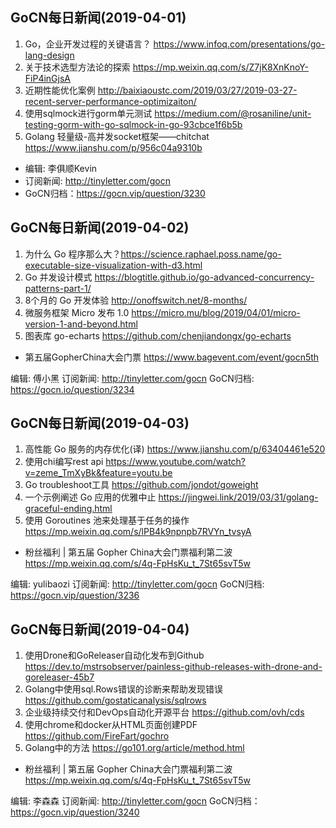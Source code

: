 ## GoCN每日新闻(2019-04-01)

1. Go，企业开发过程的关键语言？ https://www.infoq.com/presentations/go-lang-design
2. 关于技术选型方法论的探索 https://mp.weixin.qq.com/s/Z7jK8XnKnoY-FiP4inGjsA
3. 近期性能优化案例 http://baixiaoustc.com/2019/03/27/2019-03-27-recent-server-performance-optimizaiton/
4. 使用sqlmock进行gorm单元测试 https://medium.com/@rosaniline/unit-testing-gorm-with-go-sqlmock-in-go-93cbce1f6b5b
5. Golang 轻量级-高并发socket框架——chitchat https://www.jianshu.com/p/956c04a9310b

* 编辑: 李俱顺Kevin
* 订阅新闻: http://tinyletter.com/gocn
* GoCN归档：https://gocn.vip/question/3230


## GoCN每日新闻(2019-04-02)

1. 为什么 Go 程序那么大？https://science.raphael.poss.name/go-executable-size-visualization-with-d3.html
2. Go 并发设计模式 https://blogtitle.github.io/go-advanced-concurrency-patterns-part-1/
3. 8个月的 Go 开发体验 http://onoffswitch.net/8-months/
4. 微服务框架 Micro 发布 1.0 https://micro.mu/blog/2019/04/01/micro-version-1-and-beyond.html
5. 图表库 go-echarts https://github.com/chenjiandongx/go-echarts

* 第五届GopherChina大会门票 https://www.bagevent.com/event/gocn5th

编辑: 傅小黑
订阅新闻: http://tinyletter.com/gocn
GoCN归档: https://gocn.io/question/3234

## GoCN每日新闻(2019-04-03)

1. 高性能 Go 服务的内存优化(译) https://www.jianshu.com/p/63404461e520
2. 使用chi编写rest api https://www.youtube.com/watch?v=zeme_TmXyBk&feature=youtu.be
3. Go troubleshoot工具 https://github.com/jondot/goweight
4. 一个示例阐述 Go 应用的优雅中止 https://jingwei.link/2019/03/31/golang-graceful-ending.html
5. 使用 Goroutines 池来处理基于任务的操作 https://mp.weixin.qq.com/s/lPB4k9npnpb7RVYn_tvsyA

* 粉丝福利 | 第五届 Gopher China大会门票福利第二波 https://mp.weixin.qq.com/s/4q-FpHsKu_t_7St65svT5w

编辑: yulibaozi
订阅新闻: http://tinyletter.com/gocn
GoCN归档: https://gocn.vip/question/3236

## GoCN每日新闻(2019-04-04)

1. 使用Drone和GoReleaser自动化发布到Github https://dev.to/mstrsobserver/painless-github-releases-with-drone-and-goreleaser-45b7
2. Golang中使用sql.Rows错误的诊断来帮助发现错误 https://github.com/gostaticanalysis/sqlrows
3. 企业级持续交付和DevOps自动化开源平台 https://github.com/ovh/cds
4. 使用chrome和docker从HTML页面创建PDF https://github.com/FireFart/gochro
5.  Golang中的方法 https://go101.org/article/method.html

* 粉丝福利 | 第五届 Gopher China大会门票福利第二波 https://mp.weixin.qq.com/s/4q-FpHsKu_t_7St65svT5w

编辑: 李森森
订阅新闻: http://tinyletter.com/gocn
GoCN归档：https://gocn.vip/question/3240

